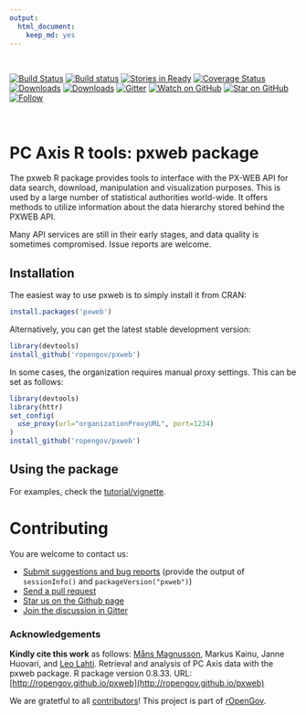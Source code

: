 ```yaml
---
output: 
  html_document: 
    keep_md: yes
---
```





<br>


[![Build Status](https://travis-ci.org/rOpenGov/pxweb.svg?branch=master)](https://travis-ci.org/rOpenGov/pxweb) [![Build status](https://ci.appveyor.com/api/projects/status/40abe0fpxw2jftf3/branch/master?svg=true)](https://ci.appveyor.com/project/MansMeg/pxweb/branch/master)
[![Stories in Ready](https://badge.waffle.io/ropengov/pxweb.png?label=TODO)](http://waffle.io/ropengov/pxweb)
[![Coverage Status](https://coveralls.io/repos/github/rOpenGov/pxweb/badge.svg?branch=master)](https://coveralls.io/github/rOpenGov/pxweb?branch=master)
[![Downloads](http://cranlogs.r-pkg.org/badges/grand-total/pxweb)](https://cran.r-project.org/package=pxweb)
[![Downloads](http://cranlogs.r-pkg.org/badges/pxweb)](https://cran.r-project.org/package=pxweb)
[![Gitter](https://badges.gitter.im/rOpenGov/pxweb.svg)](https://gitter.im/rOpenGov/pxweb?utm_source=badge&utm_medium=badge&utm_campaign=pr-badge)
[![Watch on GitHub][github-watch-badge]][github-watch]
[![Star on GitHub][github-star-badge]][github-star]
[![Follow](https://img.shields.io/twitter/follow/ropengov.svg?style=social)](https://twitter.com/intent/follow?screen_name=ropengov)

<br>

# PC Axis R tools: pxweb package

<!-- README.md is generated from README.Rmd. Please edit that file -->


The pxweb R package provides tools to interface with the PX-WEB API
for data search, download, manipulation and visualization
purposes. This is used by a large number of statistical authorities
world-wide.  It offers methods to utilize information about the data
hierarchy stored behind the PXWEB API.

Many API services are still in their early stages, and data quality is
sometimes compromised. Issue reports are welcome.

## Installation 

The easiest way to use pxweb is to simply install it from CRAN:

```r
install.packages('pxweb')
```

Alternatively, you can get the latest stable development version:

```r
library(devtools)
install_github('ropengov/pxweb')
```

In some cases, the organization requires manual proxy settings. This can be set as follows:

```r
library(devtools)
library(httr)
set_config(
  use_proxy(url="organizationProxyURL", port=1234)
)
install_github('ropengov/pxweb')
```
 
## Using the package

For examples, check the [tutorial/vignette](https://htmlpreview.github.io/?https://github.com/rOpenGov/pxweb/blob/test/vignettes/pxweb.html).  


# Contributing

You are welcome to contact us:

  * [Submit suggestions and bug reports](https://github.com/ropengov/pxweb/issues) (provide the output of `sessionInfo()` and `packageVersion("pxweb")`)
  * [Send a pull request](https://github.com/ropengov/pxweb/)
  * [Star us on the Github page](https://github.com/ropengov/pxweb)
  * [Join the discussion in Gitter](https://gitter.im/rOpenGov/pxweb)  


### Acknowledgements


**Kindly cite this work** as follows: [Måns Magnusson](https://github.com/mansmeg), Markus Kainu, Janne Huovari, and [Leo Lahti](https://github.com/antagomir). Retrieval and analysis of PC Axis data with the pxweb package. R package version 0.8.33. URL: [http://ropengov.github.io/pxweb](http://ropengov.github.io/pxweb)

We are gratetful to all [contributors](https://github.com/rOpenGov/pxweb/graphs/contributors)! This project is part of [rOpenGov](http://ropengov.github.io).




[github-watch-badge]: https://img.shields.io/github/watchers/ropengov/pxweb.svg?style=social
[github-watch]: https://github.com/ropengov/pxweb/watchers
[github-star-badge]: https://img.shields.io/github/stars/ropengov/pxweb.svg?style=social
[github-star]: https://github.com/ropengov/pxweb/stargazers


